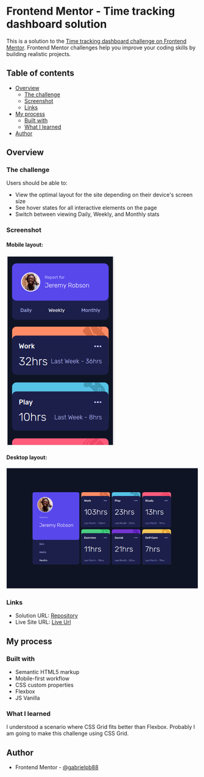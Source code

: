 # Frontend Mentor - Time tracking dashboard solution

This is a solution to the [Time tracking dashboard challenge on Frontend Mentor](https://www.frontendmentor.io/challenges/time-tracking-dashboard-UIQ7167Jw). Frontend Mentor challenges help you improve your coding skills by building realistic projects. 

## Table of contents

- [Overview](#overview)
  - [The challenge](#the-challenge)
  - [Screenshot](#screenshot)
  - [Links](#links)
- [My process](#my-process)
  - [Built with](#built-with)
  - [What I learned](#what-i-learned)
- [Author](#author)


## Overview

### The challenge

Users should be able to:

- View the optimal layout for the site depending on their device's screen size
- See hover states for all interactive elements on the page
- Switch between viewing Daily, Weekly, and Monthly stats

### Screenshot

#### Mobile layout:
![](./screenshots/img.png)

#### Desktop layout:
![img.png](./screenshots/img-desktop.png)

### Links

- Solution URL: [Repository](https://github.com/gabrielpb88/frontendmentor/tree/time-tracking-dashboard-component)
- Live Site URL: [Live Url](https://gabrielpb88.github.io/frontendmentor/time-tracking-dashboard-component)
  
## My process

### Built with

- Semantic HTML5 markup
- Mobile-first workflow
- CSS custom properties
- Flexbox
- JS Vanilla

### What I learned

I understood a scenario where CSS Grid fits better than Flexbox.
Probably I am going to make this challenge using CSS Grid.

## Author

- Frontend Mentor - [@gabrielpb88](https://www.frontendmentor.io/profile/gabrielpb88)